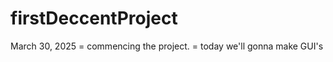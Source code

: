 # firstDeccentProject


March 30, 2025
  = commencing the project.
  = today we'll gonna make GUI's 
